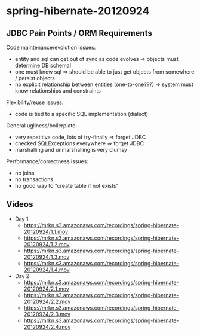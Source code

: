 spring-hibernate-20120924
=========================

JDBC Pain Points / ORM Requirements
-----------------------------------

Code maintenance/evolution issues:
  - entity and sql can get out of sync as code evolves
    => objects must determine DB schema!
  - one must know sql
    => should be able to just get objects from somewhere / persist objects
  - no explicit relationship between entities (one-to-one???)
    => system must know relationships and constraints

Flexibility/reuse issues:
  - code is tied to a specific SQL implementation (dialect)

General ugliness/boilerplate:
  - very repetitive code, lots of try-finally
    => forget JDBC
  - checked SQLExceptions everywhere
    => forget JDBC
  - marshalling and unmarshalling is very clumsy

Performance/correctness issues:
  - no joins
  - no transactions
  - no good way to "create table if not exists"

Videos
------

* Day 1
  * https://mrkn.s3.amazonaws.com/recordings/spring-hibernate-20120924/1.1.mov
  * https://mrkn.s3.amazonaws.com/recordings/spring-hibernate-20120924/1.2.mov
  * https://mrkn.s3.amazonaws.com/recordings/spring-hibernate-20120924/1.3.mov
  * https://mrkn.s3.amazonaws.com/recordings/spring-hibernate-20120924/1.4.mov
* Day 2
  * https://mrkn.s3.amazonaws.com/recordings/spring-hibernate-20120924/2.1.mov
  * https://mrkn.s3.amazonaws.com/recordings/spring-hibernate-20120924/2.2.mov
  * https://mrkn.s3.amazonaws.com/recordings/spring-hibernate-20120924/2.3.mov
  * https://mrkn.s3.amazonaws.com/recordings/spring-hibernate-20120924/2.4.mov